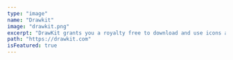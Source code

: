 ```yaml
---
type: "image"
name: "Drawkit"
image: "drawkit.png"
excerpt: "DrawKit grants you a royalty free to download and use icons and illustrations for your own commercial purposes "
path: "https://drawkit.com"
isFeatured: true
---
```

